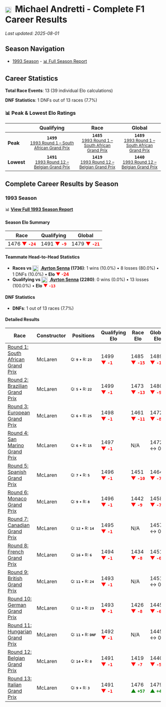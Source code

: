 # <img src="https://upload.wikimedia.org/wikipedia/commons/a/a4/Flag_of_the_United_States.svg" alt="United States" width="20" height="auto" style="vertical-align: middle; margin-right: 5px;" onerror="this.outerHTML='🇺🇸'; this.style.marginRight='5px';"/> Michael Andretti - Complete F1 Career Results

*Last updated: 2025-08-01*

## Season Navigation

- [1993 Season](#1993-season) - [📊 Full Season Report](../seasons/1993-season-report)

## Career Statistics

**Total Race Events**: 13 (39 individual Elo calculations)

**DNF Statistics**: 1 DNFs out of 13 races (7.7%)

### 📊 Peak & Lowest Elo Ratings

| &nbsp; | Qualifying | Race | Global |
|-------|------------|------|--------|
| **Peak** | <center>**`1499`**<br/><small>[1993 Round 1 – South African Grand Prix](../seasons/1993-season-report#round-1-south-african-grand-prix)</small></center> | <center>**`1485`**<br/><small>[1993 Round 1 – South African Grand Prix](../seasons/1993-season-report#round-1-south-african-grand-prix)</small></center> | <center>**`1489`**<br/><small>[1993 Round 1 – South African Grand Prix](../seasons/1993-season-report#round-1-south-african-grand-prix)</small></center> |
| **Lowest** | <center>**`1491`**<br/><small>[1993 Round 12 – Belgian Grand Prix](../seasons/1993-season-report#round-12-belgian-grand-prix)</small></center> | <center>**`1419`**<br/><small>[1993 Round 12 – Belgian Grand Prix](../seasons/1993-season-report#round-12-belgian-grand-prix)</small></center> | <center>**`1440`**<br/><small>[1993 Round 12 – Belgian Grand Prix](../seasons/1993-season-report#round-12-belgian-grand-prix)</small></center> |


## Complete Career Results by Season

### 1993 Season

📊 **[View Full 1993 Season Report](../seasons/1993-season-report)**

#### Season Elo Summary

| Race | Qualifying | Global |
|------|------------|--------|
| 1476 **<span style="color: red;">▼&nbsp;`-24`</span>** | 1491 **<span style="color: red;">▼&nbsp;`-9`</span>** | 1479 **<span style="color: red;">▼&nbsp;`-21`</span>** |

#### Teammate Head-to-Head Statistics

- **Races vs [<img src="https://upload.wikimedia.org/wikipedia/commons/0/05/Flag_of_Brazil.svg" alt="Brazil" width="20" height="auto" style="vertical-align: middle; margin-right: 5px;" onerror="this.outerHTML='🇧🇷'; this.style.marginRight='5px';"/> Ayrton Senna](ayrton-senna) (1736)**: 1 wins (10.0%) • 8 losses (80.0%) • 1 DNFs (10.0%) • **Elo <span style="color: red;">▼&nbsp;-24</span>**
- **Qualifying vs [<img src="https://upload.wikimedia.org/wikipedia/commons/0/05/Flag_of_Brazil.svg" alt="Brazil" width="20" height="auto" style="vertical-align: middle; margin-right: 5px;" onerror="this.outerHTML='🇧🇷'; this.style.marginRight='5px';"/> Ayrton Senna](ayrton-senna) (2280)**: 0 wins (0.0%) • 13 losses (100.0%) • **Elo <span style="color: red;">▼&nbsp;`-13`</span>**

#### DNF Statistics

- **DNFs**: 1 out of 13 races (7.7%)

#### Detailed Results

| Race | Constructor | Positions | Qualifying Elo | Race Elo | Global Elo | Teammate |
|------|-------------|-----------|----------------|----------|------------|----------|
| [Round 1: South African Grand Prix](../seasons/1993-season-report#round-1-south-african-grand-prix) | McLaren | <small>Q:&nbsp;**`9`**&nbsp;•&nbsp;R:&nbsp;**`23`**</small> | 1499 **<span style="color: red;">▼&nbsp;`-1`</span>** | 1485 **<span style="color: red;">▼&nbsp;`-15`</span>** | 1489 **<span style="color: red;">▼&nbsp;`-11`</span>** | [<img src="https://upload.wikimedia.org/wikipedia/commons/0/05/Flag_of_Brazil.svg" alt="Brazil" width="20" height="auto" style="vertical-align: middle; margin-right: 5px;" onerror="this.outerHTML='🇧🇷'; this.style.marginRight='5px';"/> Ayrton Senna](ayrton-senna)<br/><small>Q:&nbsp;**`2`**&nbsp;•&nbsp;R:&nbsp;**`2`**</small> |
| [Round 2: Brazilian Grand Prix](../seasons/1993-season-report#round-2-brazilian-grand-prix) | McLaren | <small>Q:&nbsp;**`5`**&nbsp;•&nbsp;R:&nbsp;**`22`**</small> | 1499 **<span style="color: red;">▼&nbsp;`-1`</span>** | 1473 **<span style="color: red;">▼&nbsp;`-13`</span>** | 1480 **<span style="color: red;">▼&nbsp;`-9`</span>** | [<img src="https://upload.wikimedia.org/wikipedia/commons/0/05/Flag_of_Brazil.svg" alt="Brazil" width="20" height="auto" style="vertical-align: middle; margin-right: 5px;" onerror="this.outerHTML='🇧🇷'; this.style.marginRight='5px';"/> Ayrton Senna](ayrton-senna)<br/><small>Q:&nbsp;**`3`**&nbsp;•&nbsp;R:&nbsp;**`1`**</small> |
| [Round 3: European Grand Prix](../seasons/1993-season-report#round-3-european-grand-prix) | McLaren | <small>Q:&nbsp;**`6`**&nbsp;•&nbsp;R:&nbsp;**`25`**</small> | 1498 **<span style="color: red;">▼&nbsp;`-1`</span>** | 1461 **<span style="color: red;">▼&nbsp;`-11`</span>** | 1472 **<span style="color: red;">▼&nbsp;`-8`</span>** | [<img src="https://upload.wikimedia.org/wikipedia/commons/0/05/Flag_of_Brazil.svg" alt="Brazil" width="20" height="auto" style="vertical-align: middle; margin-right: 5px;" onerror="this.outerHTML='🇧🇷'; this.style.marginRight='5px';"/> Ayrton Senna](ayrton-senna)<br/><small>Q:&nbsp;**`4`**&nbsp;•&nbsp;R:&nbsp;**`1`**</small> |
| [Round 4: San Marino Grand Prix](../seasons/1993-season-report#round-4-san-marino-grand-prix) | McLaren | <small>Q:&nbsp;**`6`**&nbsp;•&nbsp;R:&nbsp;**`15`**</small> | 1497 **<span style="color: red;">▼&nbsp;`-1`</span>** | N/A | 1472 ↔ 0 | [<img src="https://upload.wikimedia.org/wikipedia/commons/0/05/Flag_of_Brazil.svg" alt="Brazil" width="20" height="auto" style="vertical-align: middle; margin-right: 5px;" onerror="this.outerHTML='🇧🇷'; this.style.marginRight='5px';"/> Ayrton Senna](ayrton-senna)<br/><small>Q:&nbsp;**`4`**&nbsp;•&nbsp;R:&nbsp;**`DNF`**</small> |
| [Round 5: Spanish Grand Prix](../seasons/1993-season-report#round-5-spanish-grand-prix) | McLaren | <small>Q:&nbsp;**`7`**&nbsp;•&nbsp;R:&nbsp;**`5`**</small> | 1496 **<span style="color: red;">▼&nbsp;`-1`</span>** | 1451 **<span style="color: red;">▼&nbsp;`-10`</span>** | 1464 **<span style="color: red;">▼&nbsp;`-7`</span>** | [<img src="https://upload.wikimedia.org/wikipedia/commons/0/05/Flag_of_Brazil.svg" alt="Brazil" width="20" height="auto" style="vertical-align: middle; margin-right: 5px;" onerror="this.outerHTML='🇧🇷'; this.style.marginRight='5px';"/> Ayrton Senna](ayrton-senna)<br/><small>Q:&nbsp;**`3`**&nbsp;•&nbsp;R:&nbsp;**`2`**</small> |
| [Round 6: Monaco Grand Prix](../seasons/1993-season-report#round-6-monaco-grand-prix) | McLaren | <small>Q:&nbsp;**`9`**&nbsp;•&nbsp;R:&nbsp;**`8`**</small> | 1496 **<span style="color: red;">▼&nbsp;`-1`</span>** | 1442 **<span style="color: red;">▼&nbsp;`-9`</span>** | 1458 **<span style="color: red;">▼&nbsp;`-7`</span>** | [<img src="https://upload.wikimedia.org/wikipedia/commons/0/05/Flag_of_Brazil.svg" alt="Brazil" width="20" height="auto" style="vertical-align: middle; margin-right: 5px;" onerror="this.outerHTML='🇧🇷'; this.style.marginRight='5px';"/> Ayrton Senna](ayrton-senna)<br/><small>Q:&nbsp;**`3`**&nbsp;•&nbsp;R:&nbsp;**`1`**</small> |
| [Round 7: Canadian Grand Prix](../seasons/1993-season-report#round-7-canadian-grand-prix) | McLaren | <small>Q:&nbsp;**`12`**&nbsp;•&nbsp;R:&nbsp;**`14`**</small> | 1495 **<span style="color: red;">▼&nbsp;`-1`</span>** | N/A | 1457 ↔ 0 | [<img src="https://upload.wikimedia.org/wikipedia/commons/0/05/Flag_of_Brazil.svg" alt="Brazil" width="20" height="auto" style="vertical-align: middle; margin-right: 5px;" onerror="this.outerHTML='🇧🇷'; this.style.marginRight='5px';"/> Ayrton Senna](ayrton-senna)<br/><small>Q:&nbsp;**`8`**&nbsp;•&nbsp;R:&nbsp;**`DNF`**</small> |
| [Round 8: French Grand Prix](../seasons/1993-season-report#round-8-french-grand-prix) | McLaren | <small>Q:&nbsp;**`16`**&nbsp;•&nbsp;R:&nbsp;**`6`**</small> | 1494 **<span style="color: red;">▼&nbsp;`-1`</span>** | 1434 **<span style="color: red;">▼&nbsp;`-8`</span>** | 1451 **<span style="color: red;">▼&nbsp;`-6`</span>** | [<img src="https://upload.wikimedia.org/wikipedia/commons/0/05/Flag_of_Brazil.svg" alt="Brazil" width="20" height="auto" style="vertical-align: middle; margin-right: 5px;" onerror="this.outerHTML='🇧🇷'; this.style.marginRight='5px';"/> Ayrton Senna](ayrton-senna)<br/><small>Q:&nbsp;**`5`**&nbsp;•&nbsp;R:&nbsp;**`4`**</small> |
| [Round 9: British Grand Prix](../seasons/1993-season-report#round-9-british-grand-prix) | McLaren | <small>Q:&nbsp;**`11`**&nbsp;•&nbsp;R:&nbsp;**`24`**</small> | 1493 **<span style="color: red;">▼&nbsp;`-1`</span>** | N/A | 1451 ↔ 0 | [<img src="https://upload.wikimedia.org/wikipedia/commons/0/05/Flag_of_Brazil.svg" alt="Brazil" width="20" height="auto" style="vertical-align: middle; margin-right: 5px;" onerror="this.outerHTML='🇧🇷'; this.style.marginRight='5px';"/> Ayrton Senna](ayrton-senna)<br/><small>Q:&nbsp;**`4`**&nbsp;•&nbsp;R:&nbsp;**`DNF`**</small> |
| [Round 10: German Grand Prix](../seasons/1993-season-report#round-10-german-grand-prix) | McLaren | <small>Q:&nbsp;**`12`**&nbsp;•&nbsp;R:&nbsp;**`23`**</small> | 1493 **<span style="color: red;">▼&nbsp;`-1`</span>** | 1426 **<span style="color: red;">▼&nbsp;`-8`</span>** | 1445 **<span style="color: red;">▼&nbsp;`-6`</span>** | [<img src="https://upload.wikimedia.org/wikipedia/commons/0/05/Flag_of_Brazil.svg" alt="Brazil" width="20" height="auto" style="vertical-align: middle; margin-right: 5px;" onerror="this.outerHTML='🇧🇷'; this.style.marginRight='5px';"/> Ayrton Senna](ayrton-senna)<br/><small>Q:&nbsp;**`4`**&nbsp;•&nbsp;R:&nbsp;**`4`**</small> |
| [Round 11: Hungarian Grand Prix](../seasons/1993-season-report#round-11-hungarian-grand-prix) | McLaren | <small>Q:&nbsp;**`11`**&nbsp;•&nbsp;R:&nbsp;**`DNF`**</small> | 1492 **<span style="color: red;">▼&nbsp;`-1`</span>** | N/A | 1445 ↔ 0 | [<img src="https://upload.wikimedia.org/wikipedia/commons/0/05/Flag_of_Brazil.svg" alt="Brazil" width="20" height="auto" style="vertical-align: middle; margin-right: 5px;" onerror="this.outerHTML='🇧🇷'; this.style.marginRight='5px';"/> Ayrton Senna](ayrton-senna)<br/><small>Q:&nbsp;**`4`**&nbsp;•&nbsp;R:&nbsp;**`DNF`**</small> |
| [Round 12: Belgian Grand Prix](../seasons/1993-season-report#round-12-belgian-grand-prix) | McLaren | <small>Q:&nbsp;**`14`**&nbsp;•&nbsp;R:&nbsp;**`8`**</small> | 1491 **<span style="color: red;">▼&nbsp;`-1`</span>** | 1419 **<span style="color: red;">▼&nbsp;`-7`</span>** | 1440 **<span style="color: red;">▼&nbsp;`-5`</span>** | [<img src="https://upload.wikimedia.org/wikipedia/commons/0/05/Flag_of_Brazil.svg" alt="Brazil" width="20" height="auto" style="vertical-align: middle; margin-right: 5px;" onerror="this.outerHTML='🇧🇷'; this.style.marginRight='5px';"/> Ayrton Senna](ayrton-senna)<br/><small>Q:&nbsp;**`5`**&nbsp;•&nbsp;R:&nbsp;**`4`**</small> |
| [Round 13: Italian Grand Prix](../seasons/1993-season-report#round-13-italian-grand-prix) | McLaren | <small>Q:&nbsp;**`9`**&nbsp;•&nbsp;R:&nbsp;**`3`**</small> | 1491 **<span style="color: red;">▼&nbsp;`-1`</span>** | 1476 **<span style="color: green;">▲&nbsp;`+57`</span>** | 1479 **<span style="color: green;">▲&nbsp;`+40`</span>** | [<img src="https://upload.wikimedia.org/wikipedia/commons/0/05/Flag_of_Brazil.svg" alt="Brazil" width="20" height="auto" style="vertical-align: middle; margin-right: 5px;" onerror="this.outerHTML='🇧🇷'; this.style.marginRight='5px';"/> Ayrton Senna](ayrton-senna)<br/><small>Q:&nbsp;**`4`**&nbsp;•&nbsp;R:&nbsp;**`21`**</small> |

